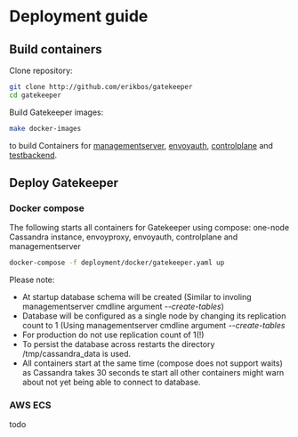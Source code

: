 # Deployment guide

## Build containers

Clone repository:

```sh
git clone http://github.com/erikbos/gatekeeper
cd gatekeeper
```

Build Gatekeeper images:

```sh
make docker-images
```

to build Containers for [managementserver](docs/managementserver.md), [envoyauth](docs/envoyauth.md), [controlplane](docs/controlplane.md) and [testbackend](docs/testbackend.md).

## Deploy Gatekeeper

### Docker compose

The following starts all containers for Gatekeeper using compose: one-node Cassandra instance, envoyproxy, envoyauth, controlplane and managementserver

```sh
docker-compose -f deployment/docker/gatekeeper.yaml up
```

Please note:

* At startup database schema will be created (Similar to involing managementserver cmdline argument *--create-tables*)
* Database will be configured as a single node by changing its replication count to 1 (Using managementserver cmdline argument *--create-tables*
* For production do not use replication count of 1(!)
* To persist the database across restarts the directory /tmp/cassandra_data is used.
* All containers start at the same time (compose does not support waits) as Cassandra takes 30 seconds te start all other containers might warn about not yet being able to connect to database.

### AWS ECS

todo
